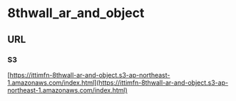 # 8thwall_ar_and_object

## URL

### S3

[https://ittimfn-8thwall-ar-and-object.s3-ap-northeast-1.amazonaws.com/index.html](https://ittimfn-8thwall-ar-and-object.s3-ap-northeast-1.amazonaws.com/index.html)